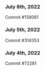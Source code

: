 ### July 8th, 2022

Commit #138081

### July 5th, 2022

Commit #314353


### July 4th, 2022

Commit #72281
